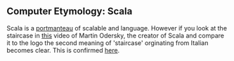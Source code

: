 ## Computer Etymology: Scala

Scala is a [portmanteau](http://en.wikipedia.org/wiki/Portmanteau) of scalable and language. However if you look at the staircase in [this](http://www.youtube.com/watch?v=_NVySmdAH4c) video of Martin Odersky, the creator of Scala and compare it to the logo the second meaning of 'staircase' orginating from Italian becomes clear. This is confirmed [here](http://www.scala-lang.org/old/node/250).
